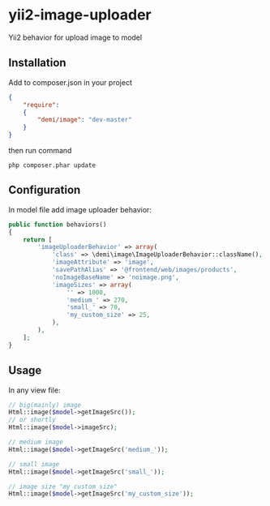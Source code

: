 yii2-image-uploader
===================

Yii2 behavior for upload image to model

Installation
------------
Add to composer.json in your project
```json
{
	"require":
	{
  		"demi/image": "dev-master"
	}
}
```
then run command
```code
php composer.phar update
```
Configuration
-------------
In model file add image uploader behavior:
```php
public function behaviors()
{
    return [
        'imageUploaderBehavior' => array(
            'class' => \demi\image\ImageUploaderBehavior::className(),
            'imageAttribute' => 'image',
            'savePathAlias' => '@frontend/web/images/products',
            'noImageBaseName' => 'noimage.png',
            'imageSizes' => array(
                '' => 1000,
                'medium_' => 270,
                'small_' => 70,
                'my_custom_size' => 25,
            ),
        ),
    ];
}
```
Usage
-----
In any view file:
```php
// big(mainly) image
Html::image($model->getImageSrc());
// or shortly
Html::image($model->imageSrc);

// medium image
Html::image($model->getImageSrc('medium_'));

// small image
Html::image($model->getImageSrc('small_'));

// image size "my_custom_size"
Html::image($model->getImageSrc('my_custom_size'));
```